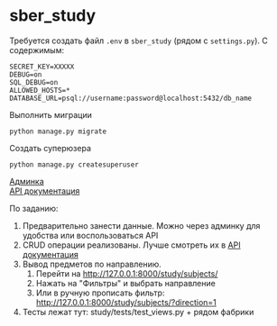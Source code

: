 # sber_study

Требуется создать файл `.env` в `sber_study` (рядом с `settings.py`). 
С содержимым:
```
SECRET_KEY=XXXXX
DEBUG=on
SQL_DEBUG=on
ALLOWED_HOSTS=*
DATABASE_URL=psql://username:password@localhost:5432/db_name
```


Выполнить миграции
```
python manage.py migrate
```


Создать суперюзера
```
python manage.py createsuperuser
```


[Админка](http://127.0.0.1:8000/admin/) \
[API документация](http://127.0.0.1:8000/docs/)


По заданию:
1) Предварительно занести данные. Можно через админку для удобства или воспользоваться API
2) CRUD операции реализованы. Лучше смотреть их в [API документация](http://127.0.0.1:8000/docs/)
3) Вывод предметов по направлению.
   1) Перейти на http://127.0.0.1:8000/study/subjects/
   2) Нажать на "Фильтры" и выбрать направление
   3) Или в ручную прописать фильтр: http://127.0.0.1:8000/study/subjects/?direction=1
4) Тесты лежат тут: study/tests/test_views.py + рядом фабрики
